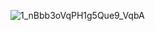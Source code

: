 
![1_nBbb3oVqPH1g5Que9_VqbA](https://github.com/user-attachments/assets/6e91f6be-0127-4725-b7ed-60bf9a11edbe)
